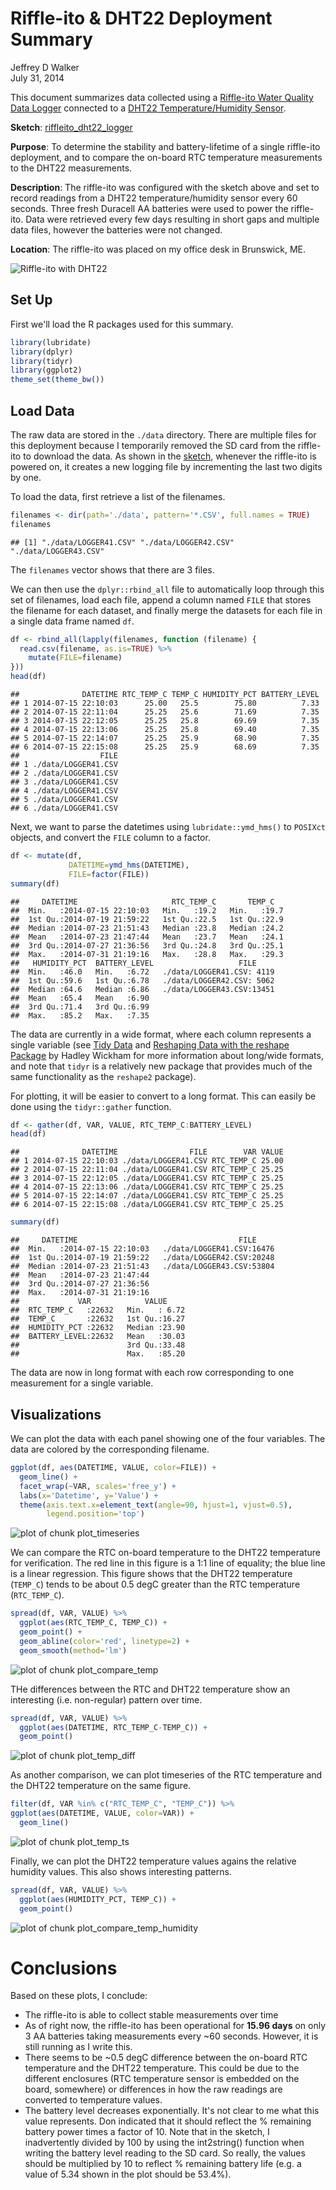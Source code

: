 # Riffle-ito & DHT22 Deployment Summary
Jeffrey D Walker  
July 31, 2014  

This document summarizes data collected using a [Riffle-ito Water Quality Data Logger](https://github.com/p-v-o-s/riffle-ito) connected to a [DHT22 Temperature/Humidity Sensor](http://www.adafruit.com/products/393).

**Sketch**: [riffleito_dht22_logger](https://github.com/walkerjeffd/riffle-ito-apps/blob/e03b1a0b3333b147bcb9e3c6df88cb3119c01e14/ino/riffleito_dht22_logger/riffleito_dht22_logger.ino)

**Purpose**: To determine the stability and battery-lifetime of a single riffle-ito deployment, and to compare the on-board RTC temperature measurements to the DHT22 measurements.

**Description**: The riffle-ito was configured with the sketch above and set to record readings from a DHT22 temperature/humidity sensor every 60 seconds. Three fresh Duracell AA batteries were used to power the riffle-ito. Data were retrieved every few days resulting in short gaps and multiple data files, however the batteries were not changed.  

**Location**: The riffle-ito was placed on my office desk in Brunswick, ME. 

![Riffle-ito with DHT22](img/riffle-ito-dht22.png)

## Set Up

First we'll load the R packages used for this summary.


```r
library(lubridate)
library(dplyr)
library(tidyr)
library(ggplot2)
theme_set(theme_bw())
```

## Load Data

The raw data are stored in the `./data` directory. There are multiple files for this 
deployment because I temporarily removed the SD card from the riffle-ito to download
the data. As shown in the [sketch](), whenever the riffle-ito is powered on, it creates a new logging file by incrementing the last two digits by one.

To load the data, first retrieve a list of the filenames.


```r
filenames <- dir(path='./data', pattern='*.CSV', full.names = TRUE)
filenames
```

```
## [1] "./data/LOGGER41.CSV" "./data/LOGGER42.CSV" "./data/LOGGER43.CSV"
```

The `filenames` vector shows that there are 3 files.

We can then use the `dplyr::rbind_all` file to automatically loop through this set of filenames, load each file, append a column named `FILE` that stores the filename for each dataset, and finally merge the datasets for each file in a single data frame named `df`.


```r
df <- rbind_all(lapply(filenames, function (filename) {
  read.csv(filename, as.is=TRUE) %>%
    mutate(FILE=filename)
}))
head(df)
```

```
##              DATETIME RTC_TEMP_C TEMP_C HUMIDITY_PCT BATTERY_LEVEL
## 1 2014-07-15 22:10:03      25.00   25.5        75.80          7.33
## 2 2014-07-15 22:11:04      25.25   25.6        71.69          7.35
## 3 2014-07-15 22:12:05      25.25   25.8        69.69          7.35
## 4 2014-07-15 22:13:06      25.25   25.8        69.40          7.35
## 5 2014-07-15 22:14:07      25.25   25.9        68.90          7.35
## 6 2014-07-15 22:15:08      25.25   25.9        68.69          7.35
##                  FILE
## 1 ./data/LOGGER41.CSV
## 2 ./data/LOGGER41.CSV
## 3 ./data/LOGGER41.CSV
## 4 ./data/LOGGER41.CSV
## 5 ./data/LOGGER41.CSV
## 6 ./data/LOGGER41.CSV
```

Next, we want to parse the datetimes using `lubridate::ymd_hms()` to `POSIXct` objects, and convert the `FILE` column to a factor.


```r
df <- mutate(df,
             DATETIME=ymd_hms(DATETIME),
             FILE=factor(FILE))
summary(df)
```

```
##     DATETIME                     RTC_TEMP_C       TEMP_C    
##  Min.   :2014-07-15 22:10:03   Min.   :19.2   Min.   :19.7  
##  1st Qu.:2014-07-19 21:59:22   1st Qu.:22.5   1st Qu.:22.9  
##  Median :2014-07-23 21:51:43   Median :23.8   Median :24.2  
##  Mean   :2014-07-23 21:47:44   Mean   :23.7   Mean   :24.1  
##  3rd Qu.:2014-07-27 21:36:56   3rd Qu.:24.8   3rd Qu.:25.1  
##  Max.   :2014-07-31 21:19:16   Max.   :28.8   Max.   :29.3  
##   HUMIDITY_PCT  BATTERY_LEVEL                   FILE      
##  Min.   :46.0   Min.   :6.72   ./data/LOGGER41.CSV: 4119  
##  1st Qu.:59.6   1st Qu.:6.78   ./data/LOGGER42.CSV: 5062  
##  Median :64.6   Median :6.86   ./data/LOGGER43.CSV:13451  
##  Mean   :65.4   Mean   :6.90                              
##  3rd Qu.:71.4   3rd Qu.:6.99                              
##  Max.   :85.2   Max.   :7.35
```

The data are currently in a wide format, where each column represents a single variable (see [Tidy Data](http://vita.had.co.nz/papers/tidy-data.pdf) and [Reshaping Data with the reshape Package](http://www.jstatsoft.org/v21/i12/paper) by Hadley Wickham for more information about long/wide formats, and note that `tidyr` is a relatively new package that provides much of the same functionality as the `reshape2` package). 

For plotting, it will be easier to convert to a long format. This can easily be done using the `tidyr::gather` function.


```r
df <- gather(df, VAR, VALUE, RTC_TEMP_C:BATTERY_LEVEL)
head(df)
```

```
##              DATETIME                FILE        VAR VALUE
## 1 2014-07-15 22:10:03 ./data/LOGGER41.CSV RTC_TEMP_C 25.00
## 2 2014-07-15 22:11:04 ./data/LOGGER41.CSV RTC_TEMP_C 25.25
## 3 2014-07-15 22:12:05 ./data/LOGGER41.CSV RTC_TEMP_C 25.25
## 4 2014-07-15 22:13:06 ./data/LOGGER41.CSV RTC_TEMP_C 25.25
## 5 2014-07-15 22:14:07 ./data/LOGGER41.CSV RTC_TEMP_C 25.25
## 6 2014-07-15 22:15:08 ./data/LOGGER41.CSV RTC_TEMP_C 25.25
```

```r
summary(df)
```

```
##     DATETIME                                    FILE      
##  Min.   :2014-07-15 22:10:03   ./data/LOGGER41.CSV:16476  
##  1st Qu.:2014-07-19 21:59:22   ./data/LOGGER42.CSV:20248  
##  Median :2014-07-23 21:51:43   ./data/LOGGER43.CSV:53804  
##  Mean   :2014-07-23 21:47:44                              
##  3rd Qu.:2014-07-27 21:36:56                              
##  Max.   :2014-07-31 21:19:16                              
##             VAR            VALUE      
##  RTC_TEMP_C   :22632   Min.   : 6.72  
##  TEMP_C       :22632   1st Qu.:16.27  
##  HUMIDITY_PCT :22632   Median :23.90  
##  BATTERY_LEVEL:22632   Mean   :30.03  
##                        3rd Qu.:33.48  
##                        Max.   :85.20
```

The data are now in long format with each row corresponding to one measurement for a single variable.

## Visualizations

We can plot the data with each panel showing one of the four variables. The data are colored by the corresponding filename. 


```r
ggplot(df, aes(DATETIME, VALUE, color=FILE)) +
  geom_line() +
  facet_wrap(~VAR, scales='free_y') +
  labs(x='Datetime', y='Value') +
  theme(axis.text.x=element_text(angle=90, hjust=1, vjust=0.5),
        legend.position='top')
```

![plot of chunk plot_timeseries](./index_files/figure-html/plot_timeseries.png) 

We can compare the RTC on-board temperature to the DHT22 temperature for verification. The red line in this figure is a 1:1 line of equality; the blue line is a linear regression. This figure shows that the DHT22 temperature (`TEMP_C`) tends to be about 0.5 degC greater than the RTC temperature (`RTC_TEMP_C`).


```r
spread(df, VAR, VALUE) %>%
  ggplot(aes(RTC_TEMP_C, TEMP_C)) +
  geom_point() +
  geom_abline(color='red', linetype=2) +
  geom_smooth(method='lm')
```

![plot of chunk plot_compare_temp](./index_files/figure-html/plot_compare_temp.png) 

THe differences between the RTC and DHT22 temperature show an interesting (i.e. non-regular) pattern over time.


```r
spread(df, VAR, VALUE) %>%
  ggplot(aes(DATETIME, RTC_TEMP_C-TEMP_C)) +
  geom_point()
```

![plot of chunk plot_temp_diff](./index_files/figure-html/plot_temp_diff.png) 

As another comparison, we can plot timeseries of the RTC temperature and the DHT22 temperature on the same figure.


```r
filter(df, VAR %in% c("RTC_TEMP_C", "TEMP_C")) %>%
ggplot(aes(DATETIME, VALUE, color=VAR)) +
  geom_line()
```

![plot of chunk plot_temp_ts](./index_files/figure-html/plot_temp_ts.png) 

Finally, we can plot the DHT22 temperature values agains the relative humidity values. This also shows interesting patterns. 


```r
spread(df, VAR, VALUE) %>%
  ggplot(aes(HUMIDITY_PCT, TEMP_C)) +
  geom_point()
```

![plot of chunk plot_compare_temp_humidity](./index_files/figure-html/plot_compare_temp_humidity.png) 

# Conclusions

Based on these plots, I conclude:

- The riffle-ito is able to collect stable measurements over time
- As of right now, the riffle-ito has been operational for **15.96 days** on only 3 AA batteries taking measurements every ~60 seconds. However, it is still running as I write this.
- There seems to be ~0.5 degC difference between the on-board RTC temperature and the DHT22 temperature. This could be due to the different enclosures (RTC temperature sensor is embedded on the board, somewhere) or differences in how the raw readings are converted to temperature values.
- The battery level decreases exponentially. It's not clear to me what this value represents. Don indicated that it should reflect the % remaining battery power times a factor of 10. Note that in the sketch, I inadvertently divided by 100 by using the int2string() function when writing the battery level reading to the SD card. So really, the values should be multiplied by 10 to reflect % remaining battery life (e.g. a value of 5.34 shown in the plot should be 53.4%).
